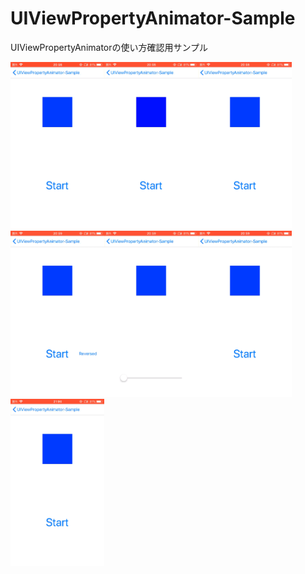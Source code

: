 # UIViewPropertyAnimator-Sample
UIViewPropertyAnimatorの使い方確認用サンプル

<img src="https://raw.githubusercontent.com/ddd503/Image-Resource/master/move.gif" width="150"><img src="https://raw.githubusercontent.com/ddd503/Image-Resource/master/beje.gif" width="150"><img src="https://raw.githubusercontent.com/ddd503/Image-Resource/master/bane.gif" width="150"><img src="https://raw.githubusercontent.com/ddd503/Image-Resource/master/reverse.gif" width="150"><img src="https://raw.githubusercontent.com/ddd503/Image-Resource/master/slider.gif" width="150"><img src="https://raw.githubusercontent.com/ddd503/Image-Resource/master/alpha.gif" width="150"><img src="https://raw.githubusercontent.com/ddd503/Image-Resource/master/alpha-delay.gif" width="150">
